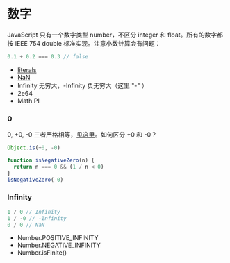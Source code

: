 # 数字

JavaScript 只有一个数字类型 number，不区分 integer 和 float。所有的数字都按 IEEE 754 double 标准实现。注意小数计算会有问题：

```js
0.1 + 0.2 === 0.3 // false
```

- [literals](literals.md)
- [NaN](nan.md)
- Infinity 无穷大，-Infinity 负无穷大（这里 "-" ）
- 2e64
- Math.PI

### 0

0, +0, -0 三者严格相等，[见这里](../equality.md)。如何区分 +0 和 -0？

```js
Object.is(+0, -0)

function isNegativeZero(n) {
  return n === 0 && (1 / n < 0)
}
isNegativeZero(-0)
```

### Infinity

```js
1 / 0 // Infinity
1 / -0 // -Infinity
0 / 0 // NaN
```

- Number.POSITIVE_INFINITY
- Number.NEGATIVE_INFINITY
- Number.isFinite()


